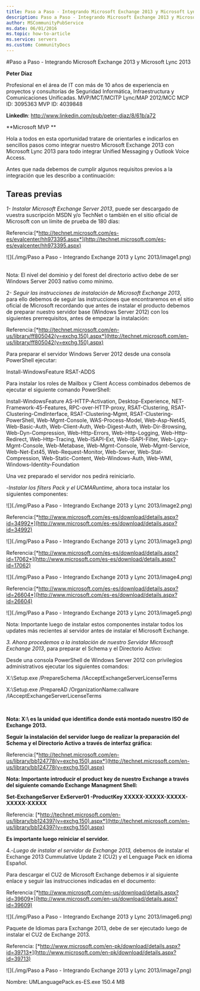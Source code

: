 ```yaml
---
title: Paso a Paso - Integrando Microsoft Exchange 2013 y Microsoft Lync 2013
description: Paso a Paso - Integrando Microsoft Exchange 2013 y Microsoft Lync 2013
author: MSCommunityPubService
ms.date: 06/01/2016
ms.topic: how-to-article
ms.service: servers
ms.custom: CommunityDocs
---
```










#Paso a Paso - Integrando Microsoft Exchange 2013 y Microsoft Lync 2013



**Peter Diaz**

Profesional en el área de IT con más de 10 años de experiencia en
proyectos y consultorías de Seguridad Informática, Infraestructura y
Comunicaciones Unificadas. MVP/MCT/MCITP Lync/MAP 2012/MCC MCP ID:
3095363 MVP ID: 4039848

**LinkedIn**: <http://www.linkedin.com/pub/peter-diaz/8/61b/a72>

**Microsoft MVP **

Hola a todos en esta oportunidad tratare de orientarles e indicarlos en
sencillos pasos como integrar nuestro Microsoft Exchange 2013 con
Microsoft Lync 2013 para todo integrar Unified Messaging y Outlook Voice
Access.

Antes que nada debemos de cumplir algunos requisitos previos a la
integración que les describo a continuación:

Tareas previas 
---------------

*1- Instalar Microsoft Exchange Server 2013*, puede ser descargado de
vuestra suscripción MSDN y/o TechNet o también en el sitio oficial de
Microsoft con un límite de prueba de 180 días:

Referencia:[*http://technet.microsoft.com/es-es/evalcenter/hh973395.aspx*](http://technet.microsoft.com/es-es/evalcenter/hh973395.aspx)

![](./img/Paso a Paso - Integrando Exchange 2013 y Lync 2013/image1.png)
 

Nota: El nivel del dominio y del forest del directorio activo debe de
ser Windows Server 2003 nativo como mínimo.

2- *Seguir las instrucciones de instalación de Microsoft Exchange 2013*,
para ello debemos de seguir las instrucciones que encontraremos en el
sitio oficial de Microsoft recordando que antes de instalar el producto
debemos de preparar nuestro servidor base (Windows Server 2012) con los
siguientes prerrequisitos, antes de empezar la instalación:

Referencia:[*http://technet.microsoft.com/en-us/library/ff805042(v=exchg.150).aspx*](http://technet.microsoft.com/en-us/library/ff805042(v=exchg.150).aspx)

Para preparar el servidor Windows Server 2012 desde una consola
PowerShell ejecutar:

Install-WindowsFeature RSAT-ADDS

Para instalar los roles de Mailbox y Client Access combinados debemos de
ejecutar el siguiente comando PowerShell:

Install-WindowsFeature AS-HTTP-Activation, Desktop-Experience,
NET-Framework-45-Features, RPC-over-HTTP-proxy, RSAT-Clustering,
RSAT-Clustering-CmdInterface, RSAT-Clustering-Mgmt,
RSAT-Clustering-PowerShell, Web-Mgmt-Console, WAS-Process-Model,
Web-Asp-Net45, Web-Basic-Auth, Web-Client-Auth, Web-Digest-Auth,
Web-Dir-Browsing, Web-Dyn-Compression, Web-Http-Errors,
Web-Http-Logging, Web-Http-Redirect, Web-Http-Tracing, Web-ISAPI-Ext,
Web-ISAPI-Filter, Web-Lgcy-Mgmt-Console, Web-Metabase, Web-Mgmt-Console,
Web-Mgmt-Service, Web-Net-Ext45, Web-Request-Monitor, Web-Server,
Web-Stat-Compression, Web-Static-Content, Web-Windows-Auth, Web-WMI,
Windows-Identity-Foundation

Una vez preparado el servidor nos pedirá reiniciarlo.

-*Instalar los filters Pack y el UCMARuntime,* ahora toca instalar los
siguientes componentes:

![](./img/Paso a Paso - Integrando Exchange 2013 y Lync 2013/image2.png)

Referencia:[*http://www.microsoft.com/es-es/download/details.aspx?id=34992*](http://www.microsoft.com/es-es/download/details.aspx?id=34992)

![](./img/Paso a Paso - Integrando Exchange 2013 y Lync 2013/image3.png)

Referencia:[*http://www.microsoft.com/es-es/download/details.aspx?id=17062*](http://www.microsoft.com/es-es/download/details.aspx?id=17062)

![](./img/Paso a Paso - Integrando Exchange 2013 y Lync 2013/image4.png)

Referencia:[*http://www.microsoft.com/es-es/download/details.aspx?id=26604*](http://www.microsoft.com/es-es/download/details.aspx?id=26604)

![](./img/Paso a Paso - Integrando Exchange 2013 y Lync 2013/image5.png)

Nota: Importante luego de instalar estos componentes instalar todos los
updates más recientes al servidor antes de instalar el Microsoft
Exchange.

*3. Ahora procedemos a la instalación de nuestro Servidor Microsoft
Exchange 2013*, para preparar el Schema y el Directorio Activo:

Desde una consola PowerShell de Windows Server 2012 con privilegios
administrativos ejecutar los siguientes comandos:

X:\\Setup.exe /PrepareSchema /IAcceptExchangeServerLicenseTerms

X:\\Setup.exe /PrepareAD /OrganizationName:callware
/IAcceptExchangeServerLicenseTerms

 

**Nota: X:\\ es la unidad que identifica donde está montado nuestro ISO
de Exchange 2013.**

**Seguir la instalación del servidor luego de realizar la preparación
del Schema y el Directorio Activo a través de interfaz gráfica:**

Referencia:[*http://technet.microsoft.com/en-us/library/bb124778(v=exchg.150).aspx*](http://technet.microsoft.com/en-us/library/bb124778(v=exchg.150).aspx)

**Nota: Importante introducir el product key de nuestro Exchange a
través del siguiente comando Exchange Managment Shell:**

**Set-ExchangeServer ExServer01 -ProductKey
XXXXX-XXXXX-XXXXX-XXXXX-XXXXX**

Referencia:
[*http://technet.microsoft.com/en-us/library/bb124397(v=exchg.150).aspx*](http://technet.microsoft.com/en-us/library/bb124397(v=exchg.150).aspx)

**Es importante luego reiniciar el servidor.**

4.-*Luego de instalar el servidor de Exchange 2013,* debemos de instalar
el Exchange 2013 Cummulative Update 2 (CU2) y el Lenguage Pack en idioma
Español.

Para descargar el CU2 de Microsoft Exchange debemos ir al siguiente
enlace y seguir las instrucciones indicadas en el documento:

Referencia:[*http://www.microsoft.com/en-us/download/details.aspx?id=39609*](http://www.microsoft.com/en-us/download/details.aspx?id=39609)

![](./img/Paso a Paso - Integrando Exchange 2013 y Lync 2013/image6.png)

Paquete de Idiomas para Exchange 2013, debe de ser ejecutado luego de
instalar el CU2 de Exchange 2013.

Referencia:
[*http://www.microsoft.com/en-pk/download/details.aspx?id=39713*](http://www.microsoft.com/en-pk/download/details.aspx?id=39713)

![](./img/Paso a Paso - Integrando Exchange 2013 y Lync 2013/image7.png)

Nombre: UMLanguagePack.es-ES.exe 150.4 MB


